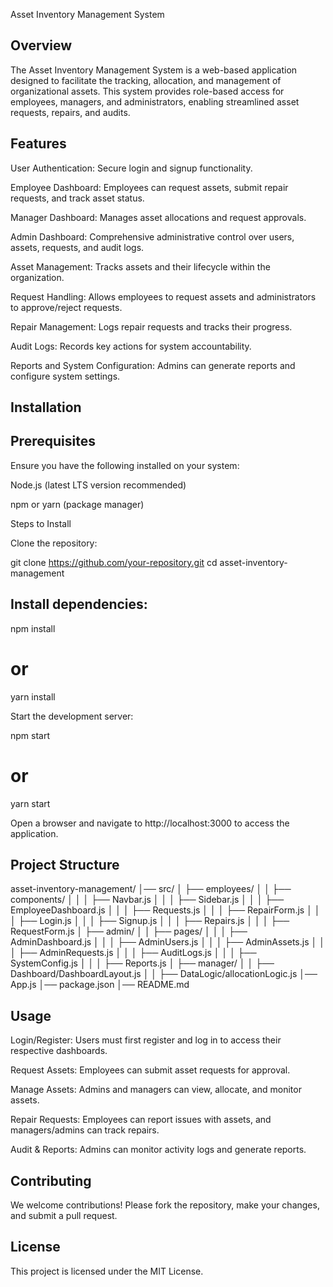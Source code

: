 Asset Inventory Management System

## Overview

The Asset Inventory Management System is a web-based application designed to facilitate the tracking, allocation, and management of organizational assets. This system provides role-based access for employees, managers, and administrators, enabling streamlined asset requests, repairs, and audits.

## Features

User Authentication: Secure login and signup functionality.

Employee Dashboard: Employees can request assets, submit repair requests, and track asset status.

Manager Dashboard: Manages asset allocations and request approvals.

Admin Dashboard: Comprehensive administrative control over users, assets, requests, and audit logs.

Asset Management: Tracks assets and their lifecycle within the organization.

Request Handling: Allows employees to request assets and administrators to approve/reject requests.

Repair Management: Logs repair requests and tracks their progress.

Audit Logs: Records key actions for system accountability.

Reports and System Configuration: Admins can generate reports and configure system settings.

## Installation

## Prerequisites

Ensure you have the following installed on your system:

Node.js (latest LTS version recommended)

npm or yarn (package manager)

Steps to Install

Clone the repository:

git clone https://github.com/your-repository.git
cd asset-inventory-management

## Install dependencies:

npm install
# or
yarn install

Start the development server:

npm start
# or
yarn start

Open a browser and navigate to http://localhost:3000 to access the application.

## Project Structure

asset-inventory-management/
│── src/
│   ├── employees/
│   │   ├── components/
│   │   │   ├── Navbar.js
│   │   │   ├── Sidebar.js
│   │   │   ├── EmployeeDashboard.js
│   │   │   ├── Requests.js
│   │   │   ├── RepairForm.js
│   │   │   ├── Login.js
│   │   │   ├── Signup.js
│   │   │   ├── Repairs.js
│   │   │   ├── RequestForm.js
│   ├── admin/
│   │   ├── pages/
│   │   │   ├── AdminDashboard.js
│   │   │   ├── AdminUsers.js
│   │   │   ├── AdminAssets.js
│   │   │   ├── AdminRequests.js
│   │   │   ├── AuditLogs.js
│   │   │   ├── SystemConfig.js
│   │   │   ├── Reports.js
│   ├── manager/
│   │   ├── Dashboard/DashboardLayout.js
│   │   ├── DataLogic/allocationLogic.js
│── App.js
│── package.json
│── README.md

## Usage

Login/Register: Users must first register and log in to access their respective dashboards.

Request Assets: Employees can submit asset requests for approval.

Manage Assets: Admins and managers can view, allocate, and monitor assets.

Repair Requests: Employees can report issues with assets, and managers/admins can track repairs.

Audit & Reports: Admins can monitor activity logs and generate reports.

## Contributing

We welcome contributions! Please fork the repository, make your changes, and submit a pull request.

## License

This project is licensed under the MIT License.